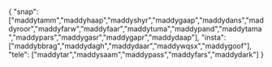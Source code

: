 {
  "snap":  ["maddytamm","maddyhaap","maddyshyr","maddygaap","maddydans","maddyroor","maddyfarw","maddyfaar","maddytuma","maddypand","maddytama","maddypars","maddygasr","maddygapr","maddydaap"],
  "insta": ["maddybbrag","maddydagh","maddydaar","maddywqsx","maddygoof"],
  "tele":  ["maddytar","maddysaam","maddypass","maddyfars","maddydark"]
}
